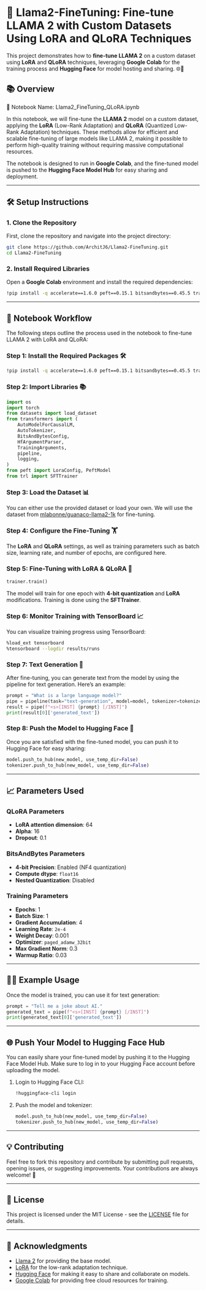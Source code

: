 # 🦙 **Llama2-FineTuning**: Fine-tune LLAMA 2 with Custom Datasets Using LoRA and QLoRA Techniques

This project demonstrates how to **fine-tune LLAMA 2** on a custom dataset using **LoRA** and **QLoRA** techniques, leveraging **Google Colab** for the training process and **Hugging Face** for model hosting and sharing. 🌐🚀

## 📚 **Overview**

📓 Notebook Name: Llama2_FineTuning_QLoRA.ipynb

In this notebook, we will fine-tune the **LLAMA 2** model on a custom dataset, applying the **LoRA** (Low-Rank Adaptation) and **QLoRA** (Quantized Low-Rank Adaptation) techniques. These methods allow for efficient and scalable fine-tuning of large models like LLAMA 2, making it possible to perform high-quality training without requiring massive computational resources.

The notebook is designed to run in **Google Colab**, and the fine-tuned model is pushed to the **Hugging Face Model Hub** for easy sharing and deployment.

---

## 🛠️ **Setup Instructions**

### 1. **Clone the Repository**
First, clone the repository and navigate into the project directory:
```bash
git clone https://github.com/ArchitJ6/Llama2-FineTuning.git
cd Llama2-FineTuning
```

### 2. **Install Required Libraries**

Open a **Google Colab** environment and install the required dependencies:
```bash
!pip install -q accelerate==1.6.0 peft==0.15.1 bitsandbytes==0.45.5 transformers==4.51.3 trl==0.8.6
```

---

## 📝 **Notebook Workflow**

The following steps outline the process used in the notebook to fine-tune LLAMA 2 with LoRA and QLoRA:

### Step 1: Install the Required Packages 🛠️
```bash
!pip install -q accelerate==1.6.0 peft==0.15.1 bitsandbytes==0.45.5 transformers==4.51.3 trl==0.8.6
```

### Step 2: Import Libraries 📚
```python
import os
import torch
from datasets import load_dataset
from transformers import (
    AutoModelForCausalLM,
    AutoTokenizer,
    BitsAndBytesConfig,
    HfArgumentParser,
    TrainingArguments,
    pipeline,
    logging,
)
from peft import LoraConfig, PeftModel
from trl import SFTTrainer
```

### Step 3: Load the Dataset 📊
You can either use the provided dataset or load your own. We will use the dataset from [mlabonne/guanaco-llama2-1k](https://huggingface.co/datasets/mlabonne/guanaco-llama2-1k) for fine-tuning.

### Step 4: Configure the Fine-Tuning 🏋️
The **LoRA** and **QLoRA** settings, as well as training parameters such as batch size, learning rate, and number of epochs, are configured here.

### Step 5: Fine-Tuning with LoRA & QLoRA 🦙
```python
trainer.train()
```
The model will train for one epoch with **4-bit quantization** and **LoRA** modifications. Training is done using the **SFTTrainer**.

### Step 6: Monitor Training with TensorBoard 📈
You can visualize training progress using TensorBoard:
```bash
%load_ext tensorboard
%tensorboard --logdir results/runs
```

### Step 7: Text Generation 📝
After fine-tuning, you can generate text from the model by using the pipeline for text generation. Here’s an example:
```python
prompt = "What is a large language model?"
pipe = pipeline(task="text-generation", model=model, tokenizer=tokenizer, max_length=200)
result = pipe(f"<s>[INST] {prompt} [/INST]")
print(result[0]['generated_text'])
```

### Step 8: Push the Model to Hugging Face 🚀
Once you are satisfied with the fine-tuned model, you can push it to Hugging Face for easy sharing:
```python
model.push_to_hub(new_model, use_temp_dir=False)
tokenizer.push_to_hub(new_model, use_temp_dir=False)
```

---

## 📈 **Parameters Used**

### **QLoRA Parameters**
- **LoRA attention dimension**: 64
- **Alpha**: 16
- **Dropout**: 0.1

### **BitsAndBytes Parameters**
- **4-bit Precision**: Enabled (NF4 quantization)
- **Compute dtype**: `float16`
- **Nested Quantization**: Disabled

### **Training Parameters**
- **Epochs**: 1
- **Batch Size**: 1
- **Gradient Accumulation**: 4
- **Learning Rate**: `2e-4`
- **Weight Decay**: 0.001
- **Optimizer**: `paged_adamw_32bit`
- **Max Gradient Norm**: 0.3
- **Warmup Ratio**: 0.03

---

## 🧑‍💻 **Example Usage**

Once the model is trained, you can use it for text generation:

```python
prompt = "Tell me a joke about AI."
generated_text = pipe(f"<s>[INST] {prompt} [/INST]")
print(generated_text[0]['generated_text'])
```

---

## 🌐 **Push Your Model to Hugging Face Hub**

You can easily share your fine-tuned model by pushing it to the Hugging Face Model Hub. Make sure to log in to your Hugging Face account before uploading the model.

1. Login to Hugging Face CLI:
    ```bash
    !huggingface-cli login
    ```
2. Push the model and tokenizer:
    ```python
    model.push_to_hub(new_model, use_temp_dir=False)
    tokenizer.push_to_hub(new_model, use_temp_dir=False)
    ```

---

## 💡 **Contributing**

Feel free to fork this repository and contribute by submitting pull requests, opening issues, or suggesting improvements. Your contributions are always welcome! 🌟

---

## 📝 **License**

This project is licensed under the MIT License - see the [LICENSE](LICENSE) file for details.

---

## 📅 **Acknowledgments**

- [Llama 2](https://huggingface.co/meta/llama-2-7b-chat) for providing the base model.
- [LoRA](https://arxiv.org/abs/2106.09685) for the low-rank adaptation technique.
- [Hugging Face](https://huggingface.co/) for making it easy to share and collaborate on models.
- [Google Colab](https://colab.research.google.com/) for providing free cloud resources for training.